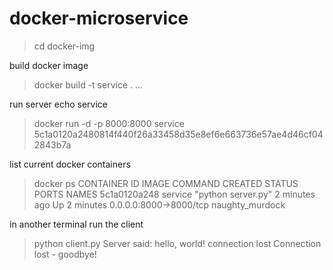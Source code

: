 # docker-microservice

> cd docker-img

build docker image
> docker build -t service .
...

run server echo service
> docker run -d -p 8000:8000 service
5c1a0120a2480814f440f26a33458d35e8ef6e663736e57ae4d46cf042843b7a

list current docker containers
> docker ps
CONTAINER ID        IMAGE               COMMAND              CREATED             STATUS              PORTS                    NAMES
5c1a0120a248        service             "python server.py"   2 minutes ago       Up 2 minutes        0.0.0.0:8000->8000/tcp   naughty_murdock

in another terminal run the client
> python client.py
Server said: hello, world!
connection lost
Connection lost - goodbye!

